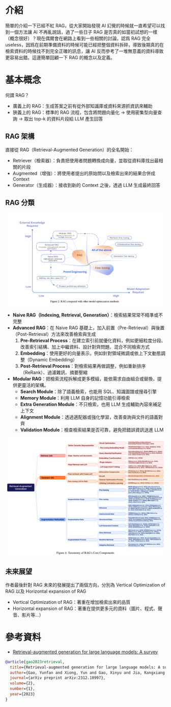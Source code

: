 # 介紹

簡單的介紹一下已經不紅 RAG，從大家開始發現 AI 幻覺的時候就一直希望可以找到一個方法讓 AI 不再亂說話，過了一些日子 RAG 是否真的如當初試想的一樣（概念很好）？現在偶爾會在網路上看到一些相關的討論，認爲 RAG 完全 useless，因爲在前期準備資料的時候可能已經把整個資料拆碎，導致後期真的在檢索資料的時候找不到完全正確的訊息，讓 AI 反而參考了一堆無意義的資料導致更容易出錯。這邊簡單回顧一下 RAG 的概念以及定義。

# 基本概念

何謂 RAG？

- 廣義上的 RAG：生成答案之前有從外部知識庫或資料來源抓資訊來輔助
- 狹義上的 RAG：標準的 RAG 流程，包含將問題向量化 -> 使用密集型向量查詢 -> 取出 top-k 的資料片段給 LLM 產生回答

## RAG 架構

直接從 RAG（Retrieval-Augmented Generation）的全名開始：

- Retriever（檢索器）：負責把使用者問題轉換成向量，並取從資料庫找出最相關的片段
- Augmented（增強）：將使用者提出的原始問以及檢索出來的結果合併成 Context
- Generator（生成器）：接收到新的 Context 之後，透過 LLM 生成最終回答

## RAG 分類

![@gao2023retrieval](https://raw.githubusercontent.com/hsiangjenli/pic-bed/main/images/20250916221509.png)

- **Naive RAG（Indexing, Retrieval, Generation）**：檢索結果常常不精準或不完整
- **Advanced RAG**：在 Naive RAG 基礎上，加入前置（Pre-Retrieval）與後置（Post-Retrieval）方法來改善檢索與生成
  1. **Pre-Retrieval Process**：在建立索引前就優化資料，例如更細粒度分段、改善索引結構、加上中繼資料、設計對齊問題、混合不同檢索方式
  2. **Embedding**：使用更好的向量表示，例如針對領域微調或依上下文動態調整（Dynamic Embedding）
  3. **Post-Retrieval Process**：對檢索結果再做調整，例如重新排序（ReRank）、過濾雜訊、摘要壓縮
- **Modular RAG**：把檢索流程拆解成更多模組，能依需求自由組合或替換，提供更靈活的架構。
  - **Search Module**：除了語義檢索，也能用 SQL、知識圖譜或搜尋引擎
  - **Memory Module**：利用 LLM 自身的記憶功能引導檢索
  - **Extra Generation Module**：不只檢索，也用 LLM 生成輔助內容來補足上下文
  - **Alignment Module**：透過適配器或強化學習，改善查詢與文件的語義對齊
  - **Validation Module**：檢查檢索結果是否可靠，避免把錯誤資訊送進 LLM

![@gao2023retrieval](https://raw.githubusercontent.com/hsiangjenli/pic-bed/main/images/20250916232357.png)


## 未來展望

作者最後針對 RAG 未來的發展提出了兩個方向，分別為 Vertical Optimization of RAG 以及 Horizontal expansion of RAG

- Vertical Optimization of RAG：著重在增加檢索出來的品質
- Horizontal expansion of RAG：著重在提供更多元的資料（圖片、程式、聲音、影片等...）

# 參考資料

- [Retrieval-augmented generation for large language models: A survey](https://simg.baai.ac.cn/paperfile/25a43194-c74c-4cd3-b60f-0a1f27f8b8af.pdf)

```bibtex
@article{gao2023retrieval,
  title={Retrieval-augmented generation for large language models: A survey},
  author={Gao, Yunfan and Xiong, Yun and Gao, Xinyu and Jia, Kangxiang and Pan, Jinliu and Bi, Yuxi and Dai, Yixin and Sun, Jiawei and Wang, Haofen and Wang, Haofen},
  journal={arXiv preprint arXiv:2312.10997},
  volume={2},
  number={1},
  year={2023}
}
```

